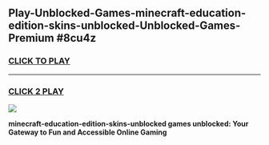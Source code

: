 
## Play-Unblocked-Games-minecraft-education-edition-skins-unblocked-Unblocked-Games-Premium #8cu4z
<h3>
<a href="https://premium.freeplayer.one?title=minecraft-education-edition-skins-unblocked&ref=12M">CLICK TO PLAY</a></h3>
<hr>

<h3>
<a href="https://premium.freeplayer.one?title=minecraft-education-edition-skins-unblocked&ref=12M">CLICK 2 PLAY</a>
  
</h3>

<a href="https://premium.freeplayer.one?title=minecraft-education-edition-skins-unblocked&ref=12M"><img src="https://clearcache.store/games.png"></a>


**minecraft-education-edition-skins-unblocked games unblocked: Your Gateway to Fun and Accessible Online Gaming**
